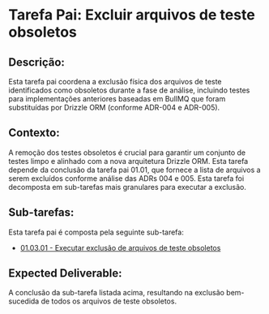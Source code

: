 # Tarefa Pai: Excluir arquivos de teste obsoletos

## Descrição:

Esta tarefa pai coordena a exclusão física dos arquivos de teste identificados como obsoletos durante a fase de análise, incluindo testes para implementações anteriores baseadas em BullMQ que foram substituídas por Drizzle ORM (conforme ADR-004 e ADR-005).

## Contexto:

A remoção dos testes obsoletos é crucial para garantir um conjunto de testes limpo e alinhado com a nova arquitetura Drizzle ORM. Esta tarefa depende da conclusão da tarefa pai 01.01, que fornece a lista de arquivos a serem excluídos conforme análise das ADRs 004 e 005. Esta tarefa foi decomposta em sub-tarefas mais granulares para executar a exclusão.

## Sub-tarefas:

Esta tarefa pai é composta pela seguinte sub-tarefa:

- [01.03.01 - Executar exclusão de arquivos de teste obsoletos](03-delete-obsolete-tests/01-execute-test-deletion.md)

## Expected Deliverable:

A conclusão da sub-tarefa listada acima, resultando na exclusão bem-sucedida de todos os arquivos de teste obsoletos.
